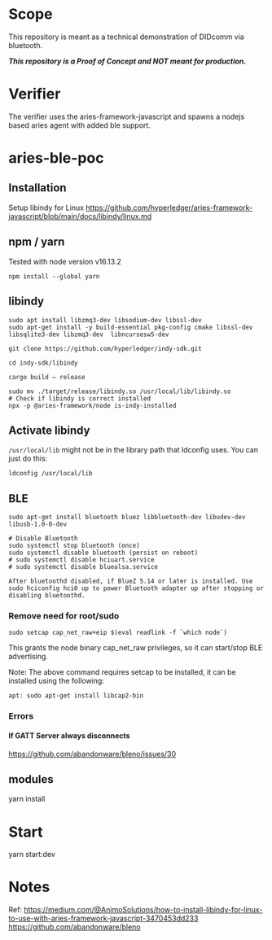 # Scope
This repository is meant as a technical demonstration of DIDcomm via bluetooth.

***This repository is a Proof of Concept and NOT meant for production.***

# Verifier
The verifier uses the aries-framework-javascript and spawns a nodejs based aries agent with added ble support.


# aries-ble-poc
## Installation
Setup libindy for Linux
https://github.com/hyperledger/aries-framework-javascript/blob/main/docs/libindy/linux.md

## npm / yarn
Tested with node version v16.13.2

```bash=
npm install --global yarn
```
##  libindy
```bash=
sudo apt install libzmq3-dev libsodium-dev libssl-dev
sudo apt-get install -y build-essential pkg-config cmake libssl-dev libsqlite3-dev libzmq3-dev  libncursesw5-dev

git clone https://github.com/hyperledger/indy-sdk.git

​cd indy-sdk/libindy

cargo build — release

sudo mv ./target/release/libindy.so /usr/local/lib/libindy.so
# Check if libindy is correct installed
npx -p @aries-framework/node is-indy-installed
```
## Activate libindy
`/usr/local/lib` might not be in the library path that ldconfig uses. You can just do this:
```bash=
ldconfig /usr/local/lib
```

## BLE
```bash=
sudo apt-get install bluetooth bluez libbluetooth-dev libudev-dev libusb-1.0-0-dev

# Disable Bluetooth
sudo systemctl stop bluetooth (once)
sudo systemctl disable bluetooth (persist on reboot)
# sudo systemctl disable hciuart.service
# sudo systemctl disable bluealsa.service

After bluetoothd disabled, if BlueZ 5.14 or later is installed. Use sudo hciconfig hci0 up to power Bluetooth adapter up after stopping or disabling bluetoothd.

```

### Remove need for root/sudo
```bash=
sudo setcap cap_net_raw+eip $(eval readlink -f `which node`)
```
This grants the node binary cap_net_raw privileges, so it can start/stop BLE advertising.

Note: The above command requires setcap to be installed, it can be installed using the following:
```bash=
apt: sudo apt-get install libcap2-bin
```

### Errors
#### If GATT Server always disconnects
https://github.com/abandonware/bleno/issues/30

## modules
yarn install

# Start
yarn start:dev

# Notes
Ref:
https://medium.com/@AnimoSolutions/how-to-install-libindy-for-linux-to-use-with-aries-framework-javascript-3470453dd233
https://github.com/abandonware/bleno